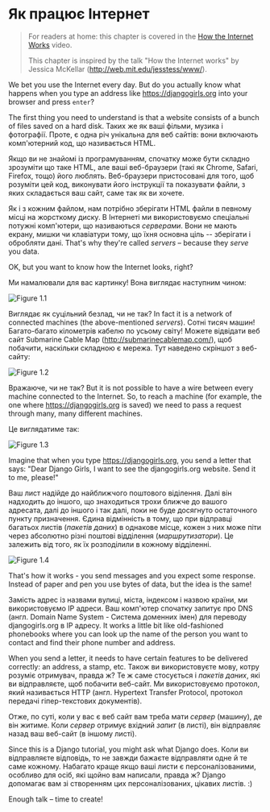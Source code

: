 # Як працює Інтернет

> For readers at home: this chapter is covered in the [How the Internet Works](https://www.youtube.com/watch?v=oM9yAA09wdc) video.
> 
> This chapter is inspired by the talk "How the Internet works" by Jessica McKellar (http://web.mit.edu/jesstess/www/).

We bet you use the Internet every day. But do you actually know what happens when you type an address like https://djangogirls.org into your browser and press `enter`?

The first thing you need to understand is that a website consists of a bunch of files saved on a hard disk. Таких же як ваші фільми, музика і фотографії. Проте, є одна річ унікальна для веб сайтів: вони включають комп'ютерний код, що називається HTML.

Якщо ви не знайомі із програмуванням, спочатку може бути складно зрозуміти що таке HTML, але ваші веб-браузери (такі як Chrome, Safari, Firefox, тощо) його люблять. Веб-браузери пристосовані для того, щоб розуміти цей код, виконувати його інструкції та показувати файли, з яких складається ваш сайт, саме так як ви хочете.

Як і з кожним файлом, нам потрібно зберігати HTML файли в певному місці на жорсткому диску. В Інтернеті ми використовуємо спеціальні потужні комп'ютери, що називаються *серверами*. Вони не мають екрану, мишки чи клавіатури тому, що їхня основна ціль -- зберігати і обробляти дані. That's why they're called *servers* – because they *serve* you data.

OK, but you want to know how the Internet looks, right?

Ми намалювали для вас картинку! Вона виглядає наступним чином:

![Figure 1.1](images/internet_1.png)

Виглядає як суцільний безлад, чи не так? In fact it is a network of connected machines (the above-mentioned *servers*). Сотні тисяч машин! Багато-багато кілометрів кабелю по усьому світу! Можете відвідати веб сайт Submarine Cable Map (http://submarinecablemap.com/), щоб побачити, наскільки складною є мережа. Тут наведено скріншот з веб-сайту:

![Figure 1.2](images/internet_3.png)

Вражаюче, чи не так? But it is not possible to have a wire between every machine connected to the Internet. So, to reach a machine (for example, the one where https://djangogirls.org is saved) we need to pass a request through many, many different machines.

Це виглядатиме так:

![Figure 1.3](images/internet_2.png)

Imagine that when you type https://djangogirls.org, you send a letter that says: "Dear Django Girls, I want to see the djangogirls.org website. Send it to me, please!"

Ваш лист надійде до найближчого поштового віділення. Далі він надходить до іншого, що знаходиться трохи ближче до вашого адресата, далі до іншого і так далі, поки не буде досягнуто остаточного пункту призначення. Єдина відмінність в тому, що при відправці багатьох листів (*пакетів даних*) в однакове місце, кожен з них може піти через абсолютно різні поштові відділення (*маршрутизатори*). Це залежить від того, як їх розподілили в кожному відділенні.

![Figure 1.4](images/internet_4.png)

That's how it works - you send messages and you expect some response. Instead of paper and pen you use bytes of data, but the idea is the same!

Замість адрес із назвами вулиці, міста, індексом і назвою країни, ми використовуємо IP адреси. Ваш комп'ютер спочатку запитує про DNS (англ. Domain Name System - Система доменних імен) для переводу djangogirls.org в IP адресу. It works a little bit like old-fashioned phonebooks where you can look up the name of the person you want to contact and find their phone number and address.

When you send a letter, it needs to have certain features to be delivered correctly: an address, a stamp, etc. Також ви використовуєте мову, котру розуміє отримувач, правда ж? Те ж саме стосується і *пакетів даних*, які ви відправляєте, щоб побачити веб-сайт. Ми використовуємо протокол, який називається HTTP (англ. Hypertext Transfer Protocol, протокол передачі гіпер-текстових документів).

Отже, по суті, коли у вас є веб сайт вам треба мати *сервер* (машину), де він житиме. Коли *сервер* отримує вхідний *запит* (в листі), він відправляє назад ваш веб-сайт (в іншому листі).

Since this is a Django tutorial, you might ask what Django does. Коли ви відправляєте відповідь, то не завжди бажаєте відправляти одне й те саме кожному. Набагато краще якщо ваші листи є персоналізованими, особливо для осіб, які щойно вам написали, правда ж? Django допомагає вам зі створенням цих персоналізованих, цікавих листів. :)

Enough talk – time to create!